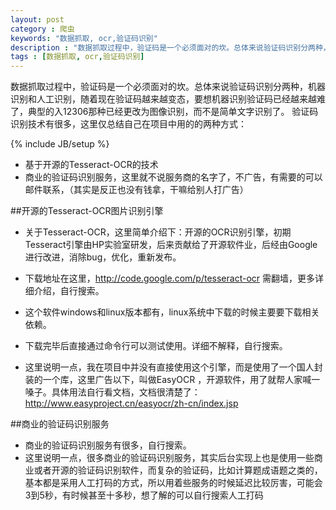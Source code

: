```yaml
---
layout: post
category : 爬虫 
keywords: "数据抓取, ocr,验证码识别"
description : "数据抓取过程中，验证码是一个必须面对的坎。总体来说验证码识别分两种，机器识别和人工识别，随着现在验证码越来越变态，要想机器识别验证码已经越来越难了，典型的入12306那种已经更改为图像识别，而不是简单文字识别了。"
tags : [数据抓取, ocr,验证码识别]
---
```


数据抓取过程中，验证码是一个必须面对的坎。总体来说验证码识别分两种，机器识别和人工识别，随着现在验证码越来越变态，要想机器识别验证码已经越来越难了，典型的入12306那种已经更改为图像识别，而不是简单文字识别了。
验证码识别技术有很多，这里仅总结自己在项目中用的的两种方式：
<!--break-->

{% include JB/setup %}
 
- 基于开源的Tesseract-OCR的技术
- 商业的验证码识别服务，这里就不说服务商的名字了，不广告，有需要的可以邮件联系，（其实是反正也没有钱拿，干嘛给别人打广告）

##开源的Tesseract-OCR图片识别引擎

- 关于Tesseract-OCR，这里简单介绍下：开源的OCR识别引擎，初期Tesseract引擎由HP实验室研发，后来贡献给了开源软件业，后经由Google进行改进，消除bug，优化，重新发布。

- 下载地址在这里，http://code.google.com/p/tesseract-ocr 需翻墙，更多详细介绍，自行搜索。

- 这个软件windows和linux版本都有，linux系统中下载的时候主要要下载相关依赖。

- 下载完毕后直接通过命令行可以测试使用。详细不解释，自行搜索。

- 这里说明一点，我在项目中并没有直接使用这个引擎，而是使用了一个国人封装的一个库，这里广告以下，叫做EasyOCR ，开源软件，用了就帮人家喊一嗓子。具体用法自行看文档，文档很清楚了：http://www.easyproject.cn/easyocr/zh-cn/index.jsp

##商业的验证码识别服务

- 商业的验证码识别服务有很多，自行搜索。
- 这里说明一点，很多商业的验证码识别服务，其实后台实现上也是使用一些商业或者开源的验证码识别软件，而复杂的验证码，比如计算题成语题之类的，基本都是采用人工打码的方式，所以用着些服务的时候延迟比较厉害，可能会3到5秒，有时候甚至十多秒，想了解的可以自行搜索人工打码

